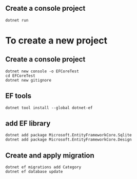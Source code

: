 ## Create a console project
```
dotnet run
```
# To create a new project
## Create a console project
```
dotnet new console -o EFCoreTest
cd EFCoreTest
dotnet new gitignore
```

## EF tools
```
dotnet tool install --global dotnet-ef
```
## add EF library
```
dotnet add package Microsoft.EntityFrameworkCore.Sqlite
dotnet add package Microsoft.EntityFrameworkCore.Design
```

## Create and apply migration
```
dotnet ef migrations add Category
dotnet ef database update
```